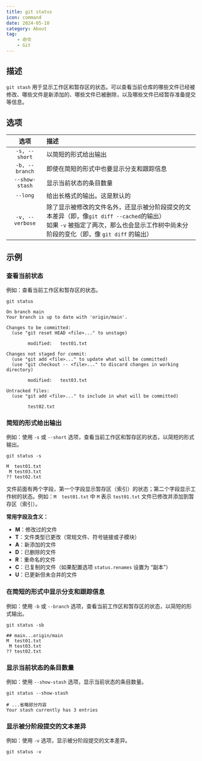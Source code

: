 ```yaml
---
title: git status
icon: command
date: 2024-05-10
category: About
tag:
    - 命令
    - Git
---
```


## 描述

`git stash` 用于显示工作区和暂存区的状态。可以查看当前仓库的哪些文件已经被修改、哪些文件是新添加的、哪些文件已被删除，以及哪些文件已经暂存准备提交等信息。

## 选项

|  选项  |  描述  |
|  :----:  |  :----  |
|  `-s, --short`  |  以简短的形式给出输出  |
|  `-b, --branch`  |  即使在简短的形式中也要显示分支和跟踪信息  |
|  `--show-stash`  |  显示当前状态的条目数量  |
|  `--long`  |  给出长格式的输出。这是默认的  |
|  `-v, --verbose`  |  除了显示被修改的文件名外，还显示被分阶段提交的文本差异（即，像`git diff --cached`的输出）<br />如果 `-v` 被指定了两次，那么也会显示工作树中尚未分阶段的变化（即，像 `git diff` 的输出）  |

## 示例

### 查看当前状态

例如：查看当前工作区和暂存区的状态。

```shell
git status

On branch main
Your branch is up to date with 'origin/main'.

Changes to be committed:
  (use "git reset HEAD <file>..." to unstage)

        modified:   test01.txt

Changes not staged for commit:
  (use "git add <file>..." to update what will be committed)
  (use "git checkout -- <file>..." to discard changes in working directory)

        modified:   test03.txt

Untracked files:
  (use "git add <file>..." to include in what will be committed)

        test02.txt
```

### 简短的形式给出输出

例如：使用 `-s` 或 `--short` 选项，查看当前工作区和暂存区的状态，以简短的形式输出。

```shell
git status -s

M  test01.txt
 M test03.txt
?? test02.txt
```

文件前面有两个字段，第一个字段显示暂存区（索引）的状态；第二个字段显示工作树的状态。例如：`M  test01.txt` 中 `M` 表示 `test01.txt` 文件已修改并添加到暂存区（索引）。

**常用字段及含义：**

- **M**：修改过的文件
- **T**：文件类型已更改（常规文件、符号链接或子模块）
- **A**：新添加的文件
- **D**：已删除的文件
- **R**：重命名的文件
- **C**：已复制的文件（如果配置选项 `status.renames` 设置为 “副本”）
- **U**：已更新但未合并的文件

### 在简短的形式中显示分支和跟踪信息

例如：使用 `-b` 或 `--branch` 选项，查看当前工作区和暂存区的状态，以简短的形式输出。

```shell
git status -sb

## main...origin/main
M  test01.txt
 M test03.txt
?? test02.txt
```

### 显示当前状态的条目数量

例如：使用 `--show-stash` 选项，显示当前状态的条目数量。

```shell
git status --show-stash

# ...省略部分内容
Your stash currently has 3 entries
```

### 显示被分阶段提交的文本差异

例如：使用 `-v` 选项，显示被分阶段提交的文本差异。

```shell
git status -v
```
